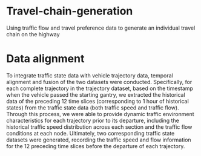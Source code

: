 # Travel-chain-generation
Using traffic flow and travel preference data to generate an individual travel chain on the highway

# Data alignment
To integrate traffic state data with vehicle trajectory data, temporal alignment and fusion of the two datasets were conducted. Specifically, for each complete trajectory in the trajectory dataset, based on the timestamp when the vehicle passed the starting gantry, we extracted the historical data of the preceding 12 time slices (corresponding to 1 hour of historical states) from the traffic state data (both traffic speed and traffic flow). Through this process, we were able to provide dynamic traffic environment characteristics for each trajectory prior to its departure, including the historical traffic speed distribution across each section and the traffic flow conditions at each node. Ultimately, two corresponding traffic state datasets were generated, recording the traffic speed and flow information for the 12 preceding time slices before the departure of each trajectory.
